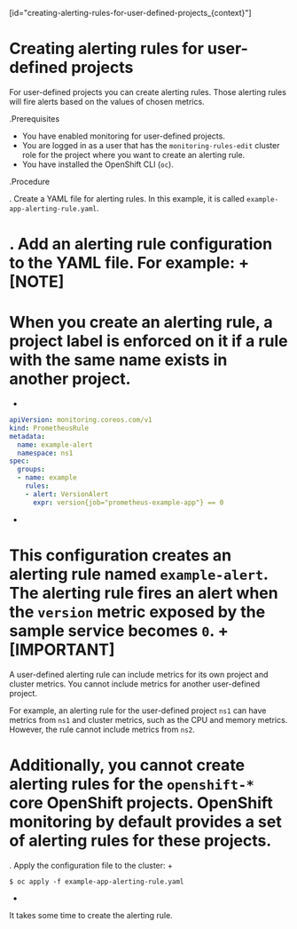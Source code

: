 [id="creating-alerting-rules-for-user-defined-projects_{context}"]
# Creating alerting rules for user-defined projects

For user-defined projects you can create alerting rules. Those alerting rules will fire alerts based on the values of chosen metrics.

.Prerequisites

* You have enabled monitoring for user-defined projects.
* You are logged in as a user that has the `monitoring-rules-edit` cluster role for the project where you want to create an alerting rule.
* You have installed the OpenShift CLI (`oc`).

.Procedure

. Create a YAML file for alerting rules. In this example, it is called `example-app-alerting-rule.yaml`.

. Add an alerting rule configuration to the YAML file. For example:
+
[NOTE]
====
When you create an alerting rule, a project label is enforced on it if a rule with the same name exists in another project.
====
+
```yaml
apiVersion: monitoring.coreos.com/v1
kind: PrometheusRule
metadata:
  name: example-alert
  namespace: ns1
spec:
  groups:
  - name: example
    rules:
    - alert: VersionAlert
      expr: version{job="prometheus-example-app"} == 0
```
+
This configuration creates an alerting rule named `example-alert`. The alerting rule fires an alert when the `version` metric exposed by the sample service becomes `0`.
+
[IMPORTANT]
====
A user-defined alerting rule can include metrics for its own project and cluster metrics. You cannot include metrics for another user-defined project.

For example, an alerting rule for the user-defined project `ns1` can have metrics from `ns1` and cluster metrics, such as the CPU and memory metrics. However, the rule cannot include metrics from `ns2`.

Additionally, you cannot create alerting rules for the `openshift-*` core OpenShift projects. OpenShift monitoring by default provides a set of alerting rules for these projects.
====

. Apply the configuration file to the cluster:
+
```terminal
$ oc apply -f example-app-alerting-rule.yaml
```
+
It takes some time to create the alerting rule.
